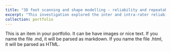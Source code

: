 ```yaml
---
title: "3D foot scanning and shape modelling - reliability and repeatability"
excerpt: "This investigation explored the inter and intra-rater reliability of repeated foot scans and subsequently constructed statistical shape models<br/><img src='/images/foot_ssm_rel_cover.png'{: width="300px"}>"
collection: portfolio
---
```


This is an item in your portfolio. It can be have images or nice text. If you name the file .md, it will be parsed as markdown. If you name the file .html, it will be parsed as HTML. 
